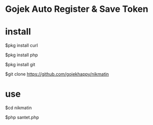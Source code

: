 # Gojek Auto Register & Save Token 

# install

  $pkg install curl

  $pkg install php

  $pkg install git

  $git clone https://github.com/gojekhappy/nikmatin
# use 

$cd nikmatin

$php santet.php
